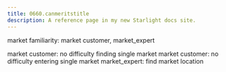 ```yaml
---
title: 0660.canmeritstitle
description: A reference page in my new Starlight docs site.
---
```

market familiarity: market customer, market_expert  

market customer: no difficulty finding single market
market customer: no difficulty entering single market 
market_expert: find market location 


